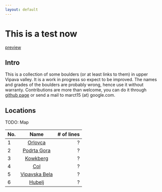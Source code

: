 ```yaml
---
layout: default
---
```



# This is a test now

[preview](https://tilenmarc.github.io/Vipava-Valley-Bouldering/)

## Intro
This is a collection of some boulders (or at least links to them) in upper Vipava valley.
It is a work in progress so expect to be improved. The names and
grades of the boulders are probably wrong, hence use it without
warranty. Contributions are more than welcome, you can do it through
[github page](https://github.com/tilenmarc/Vipava-Valley-Bouldering) or
send a mail to marct15 (at) google.com.


## Locations
TODO: Map


| No.        | Name           | # of lines  
| --- |:-------------:| -----:
| 1   | [Orlovca](/Vipava-Valley-Bouldering/orlovca.html) | ? | 
| 2   | [Podrta Gora](/Vipava-Valley-Bouldering/podrta_gora.html) | ? |  
| 3   | [Kowkberg](/Vipava-Valley-Bouldering/kowkberg.html) | ? |  
| 4   | [Col](/Vipava-Valley-Bouldering/col.html) | ? |  
| 5   | [Vipavska Bela](/Vipava-Valley-Bouldering/vipavska_bela.html) | ? |  
| 6   | [Hubelj](/Vipava-Valley-Bouldering/hubelj.html) | ? |  



